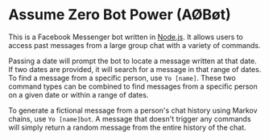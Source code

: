 # Assume Zero Bot Power (AØBøt)

This is a Facebook Messenger bot written in [Node.js](http://nodejs.org). It allows users to access past messages from a large group chat with a variety of commands.

Passing a date will prompt the bot to locate a message written at that date. If two dates are provided, it will search for a message in that range of dates. To find a message from a specific person, use `Yo [name]`. These two command types can be combined to find messages from a specific person on a given date or within a range of dates.

To generate a fictional message from a person's chat history using Markov chains, use `Yo [name]bot`. A message that doesn't trigger any commands will simply return a random message from the entire history of the chat.
